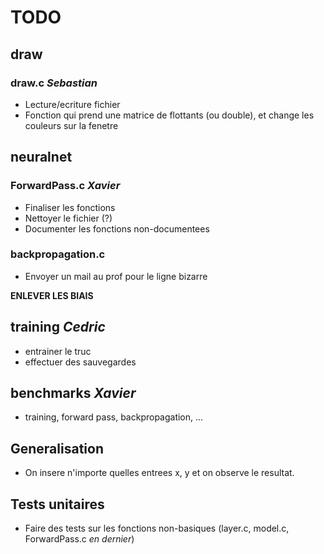 # TODO

## draw

### draw.c *Sebastian*

- Lecture/ecriture fichier
- Fonction qui prend une matrice de flottants (ou double), et change les couleurs sur la fenetre

## neuralnet

### ForwardPass.c *Xavier*

- Finaliser les fonctions
- Nettoyer le fichier (?)
- Documenter les fonctions non-documentees

### backpropagation.c

- Envoyer un mail au prof pour le ligne bizarre

**ENLEVER LES BIAIS**

## training *Cedric*

- entrainer le truc
- effectuer des sauvegardes

## benchmarks *Xavier*

- training, forward pass, backpropagation, ... 

## Generalisation

- On insere n'importe quelles entrees x, y et on observe le resultat.

## Tests unitaires

- Faire des tests sur les fonctions non-basiques (layer.c, model.c, ForwardPass.c *en dernier*)
